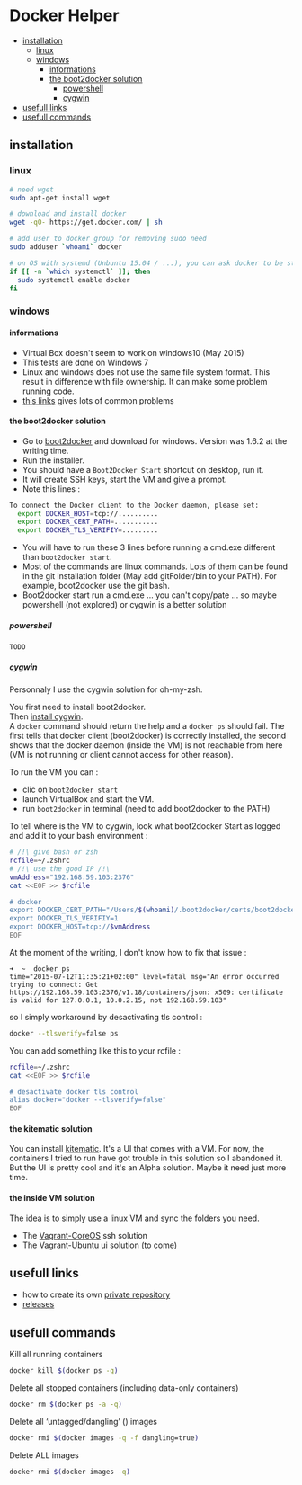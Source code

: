 # Docker Helper
- [installation](#installation)
	- [linux](#linux)
	- [windows](#windows)
		- [informations](#informations)
		- [the boot2docker solution](#the-boot2docker-solution)
			- [powershell](#powershell)
			- [cygwin](#cygwin)
- [usefull links](#usefull-links)
- [usefull commands](#usefull-commands)


## installation
### linux
```bash
# need wget
sudo apt-get install wget

# download and install docker
wget -qO- https://get.docker.com/ | sh

# add user to docker group for removing sudo need
sudo adduser `whoami` docker

# on OS with systemd (Unbuntu 15.04 / ...), you can ask docker to be started automatically.
if [[ -n `which systemctl` ]]; then
  sudo systemctl enable docker
fi
```

### windows
#### informations
- Virtual Box doesn't seem to work on windows10 (May 2015)
- This tests are done on Windows 7
- Linux and windows does not use the same file system format. This result in difference with file ownership. It can make some problem running code.
- [this links](https://developer.ibm.com/bluemix/2015/04/16/installing-docker-windows-fixes-common-problems/) gives lots of common problems

#### the **boot2docker** solution
- Go to [boot2docker](http://boot2docker.io/) and download for windows. Version was 1.6.2 at the writing time.
- Run the installer.
- You should have a `Boot2Docker Start` shortcut on desktop, run it.
- It will create SSH keys, start the VM and give a prompt.
- Note this lines :
```bash
To connect the Docker client to the Docker daemon, please set:
  export DOCKER_HOST=tcp://..........
  export DOCKER_CERT_PATH=...........
  export DOCKER_TLS_VERIFIY=.........
```
- You will have to run these 3 lines before running a cmd.exe different than `boot2docker start`.
- Most of the commands are linux commands. Lots of them can be found in the git installation folder (May add gitFolder/bin to your PATH). For example, boot2docker use the git bash.
- Boot2docker start run a cmd.exe ... you can't copy/pate ... so maybe powershell (not explored) or cygwin is a better solution

##### powershell

    TODO

##### cygwin
Personnaly I use the cygwin solution for oh-my-zsh.

You first need to install boot2docker.  
Then [install cygwin](https://tdeheurles/docs/blob/master/cygwin).  
A `docker` command should return the help and a `docker ps` should fail. The first tells that docker client (boot2docker) is correctly installed, the second shows that the docker daemon (inside the VM) is not reachable from here (VM is not running or client cannot access for other reason).

To run the VM you can :
- clic on `boot2docker start`
- launch VirtualBox and start the VM.
- run `boot2docker` in terminal (need to add boot2docker to the PATH)

To tell where is the VM to cygwin, look what boot2docker Start as logged and add it to your bash environment :

```bash
# /!\ give bash or zsh
rcfile=~/.zshrc
# /!\ use the good IP /!\
vmAddress="192.168.59.103:2376"
cat <<EOF >> $rcfile

# docker
export DOCKER_CERT_PATH="/Users/$(whoami)/.boot2docker/certs/boot2docker-vm"
export DOCKER_TLS_VERIFIY=1
export DOCKER_HOST=tcp://$vmAddress
EOF
```

At the moment of the writing, I don't know how to fix that issue :
```
➜  ~  docker ps
time="2015-07-12T11:35:21+02:00" level=fatal msg="An error occurred trying to connect: Get https://192.168.59.103:2376/v1.18/containers/json: x509: certificate is valid for 127.0.0.1, 10.0.2.15, not 192.168.59.103"
```

so I simply workaround by desactivating tls control :
```bash
docker --tlsverify=false ps
```

You can add something like this to your rcfile :
```bash
rcfile=~/.zshrc
cat <<EOF >> $rcfile

# desactivate docker tls control
alias docker="docker --tlsverify=false"
EOF
```

#### the **kitematic** solution
You can install [kitematic](https://kitematic.com/). It's a UI that comes with a VM.   For now, the containers I tried to run have got trouble in this solution so I abandoned it.  
But the UI is pretty cool and it's an Alpha solution. Maybe it need just more time.

#### the inside VM solution
The idea is to simply use a linux VM and sync the folders you need.
- The [Vagrant-CoreOS](https://github.com/tdeheurles/coreos-vagrant) ssh solution
- The Vagrant-Ubuntu ui solution (to come)

## usefull links
- how to create its own [private repository](https://www.vultr.com/docs/setup-your-own-docker-registry-on-coreos)
- [releases](https://tdeheurles/docs/blob/master/RELEASES.md)

## usefull commands
Kill all running containers
```bash
docker kill $(docker ps -q)
```

Delete all stopped containers (including data-only containers)
```bash
docker rm $(docker ps -a -q)
```

Delete all ‘untagged/dangling’ (<none>) images
```bash
docker rmi $(docker images -q -f dangling=true)
```

Delete ALL images
```bash
docker rmi $(docker images -q)
```
